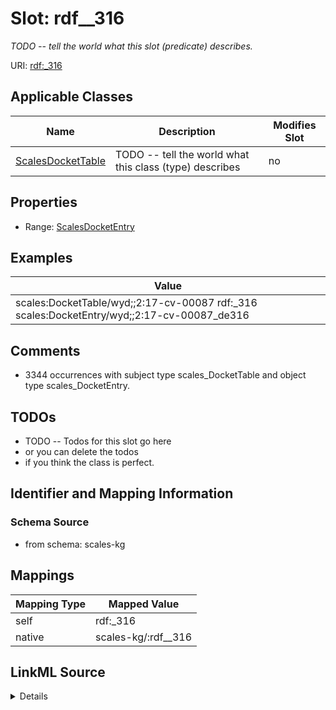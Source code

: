 

# Slot: rdf__316


_TODO -- tell the world what this slot (predicate) describes._





URI: [rdf:_316](http://www.w3.org/1999/02/22-rdf-syntax-ns#_316)



<!-- no inheritance hierarchy -->





## Applicable Classes

| Name | Description | Modifies Slot |
| --- | --- | --- |
| [ScalesDocketTable](../classes/ScalesDocketTable.md) | TODO -- tell the world what this class (type) describes |  no  |







## Properties

* Range: [ScalesDocketEntry](../classes/ScalesDocketEntry.md)






## Examples

| Value |
| --- |
| scales:DocketTable/wyd;;2:17-cv-00087 rdf:_316 scales:DocketEntry/wyd;;2:17-cv-00087_de316 |

## Comments

* 3344 occurrences with subject type scales_DocketTable and object type scales_DocketEntry.

## TODOs

* TODO -- Todos for this slot go here
* or you can delete the todos
* if you think the class is perfect.

## Identifier and Mapping Information







### Schema Source


* from schema: scales-kg




## Mappings

| Mapping Type | Mapped Value |
| ---  | ---  |
| self | rdf:_316 |
| native | scales-kg/:rdf__316 |




## LinkML Source

<details>
```yaml
name: rdf__316
description: TODO -- tell the world what this slot (predicate) describes.
todos:
- TODO -- Todos for this slot go here
- or you can delete the todos
- if you think the class is perfect.
comments:
- 3344 occurrences with subject type scales_DocketTable and object type scales_DocketEntry.
examples:
- value: scales:DocketTable/wyd;;2:17-cv-00087 rdf:_316 scales:DocketEntry/wyd;;2:17-cv-00087_de316
from_schema: scales-kg
rank: 1000
slot_uri: rdf:_316
alias: rdf__316
domain_of:
- scales_DocketTable
range: scales_DocketEntry

```
</details>
